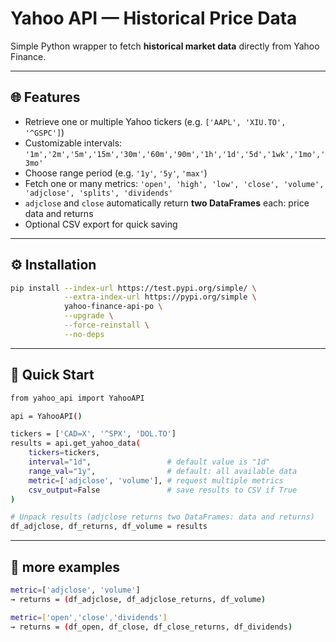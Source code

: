 # Yahoo API — Historical Price Data

Simple Python wrapper to fetch **historical market data** directly from Yahoo Finance.

---

## 🌐 Features
- Retrieve one or multiple Yahoo tickers (e.g. `['AAPL', 'XIU.TO', '^GSPC']`)
- Customizable intervals: `'1m','2m','5m','15m','30m','60m','90m','1h','1d','5d','1wk','1mo','3mo'`
- Choose range period (e.g. `'1y'`, `'5y'`, `'max'`)
- Fetch one or many metrics: `'open', 'high', 'low', 'close', 'volume', 'adjclose', 'splits', 'dividends'`
- `adjclose` and `close` automatically return **two DataFrames** each: price data and returns
- Optional CSV export for quick saving

---

## ⚙️ Installation

```bash
pip install --index-url https://test.pypi.org/simple/ \
            --extra-index-url https://pypi.org/simple \
            yahoo-finance-api-po \
            --upgrade \
            --force-reinstall \
            --no-deps
```

---

## 🚀 Quick Start
```bash
from yahoo_api import YahooAPI

api = YahooAPI()

tickers = ['CAD=X', '^SPX', 'DOL.TO']
results = api.get_yahoo_data(
    tickers=tickers,
    interval="1d",                 # default value is "1d"
    range_val="1y",                # default: all available data
    metric=['adjclose', 'volume'], # request multiple metrics
    csv_output=False               # save results to CSV if True
)

# Unpack results (adjclose returns two DataFrames: data and returns)
df_adjclose, df_returns, df_volume = results
```

---

## 🧠 more examples
```bash
metric=['adjclose', 'volume']
→ returns = (df_adjclose, df_adjclose_returns, df_volume)

metric=['open','close','dividends']
→ returns = (df_open, df_close, df_close_returns, df_dividends)
